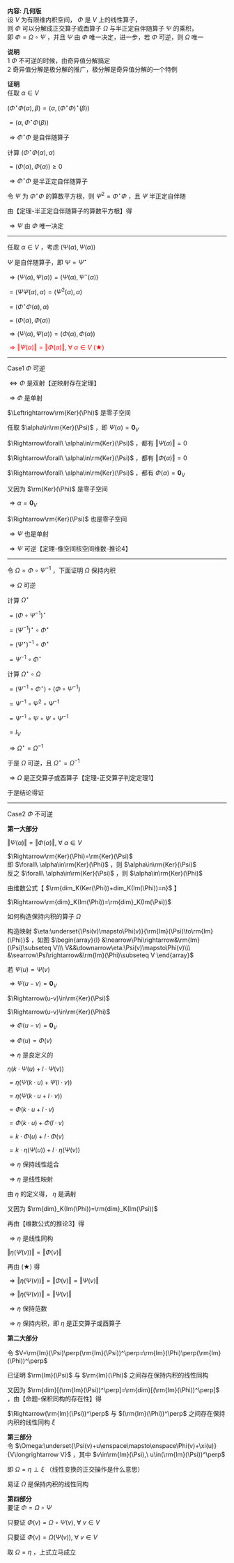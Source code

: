 **内容: 几何版**  
设 $V$ 为有限维内积空间， $\Phi$ 是 $V$ 上的线性算子，  
则 $\Phi$ 可以分解成正交算子或酉算子 $\Omega$ 与半正定自伴随算子 $\Psi$ 的乘积，  
即 $\Phi=\Omega\circ\Psi$ ，并且 $\Psi$ 由 $\Phi$ 唯一决定，进一步，若 $\Phi$ 可逆，则 $\Omega$ 唯一  
  
**说明**  
1 $\Phi$ 不可逆的时候，由奇异值分解搞定  
2 奇异值分解是极分解的推广，极分解是奇异值分解的一个特例  
  
**证明**  
任取 $\alpha\in V$  
  
 $(\Phi^\star\Phi(\alpha),\beta)=(\alpha,(\Phi^\star\Phi)^\star(\beta))$  
  
 $=(\alpha,\Phi^\star\Phi(\beta))$  
  
 $\Rightarrow\Phi^\star\Phi$ 是自伴随算子  
  
计算 $(\Phi^\star\Phi(\alpha),\alpha)$  
  
 $=(\Phi(\alpha),\Phi(\alpha))\geq0$  
  
 $\Rightarrow\Phi^\star\Phi$ 是半正定自伴随算子  
  
令 $\Psi$ 为 $\Phi^\star\Phi$ 的算数平方根，则 $\Psi^2=\Phi^\star\Phi$ ，且 $\Psi$ 半正定自伴随  
  
由【定理-半正定自伴随算子的算数平方根】得  
  
 $\Rightarrow\Psi$ 由 $\Phi$ 唯一决定  
  
---  
  
任取 $\alpha\in V$ ，考虑 $(\Psi(\alpha),\Psi(\alpha))$  
  
 $\Psi$ 是自伴随算子，即 $\Psi=\Psi^\star$  
  
 $\Rightarrow(\Psi(\alpha),\Psi(\alpha))=(\Psi(\alpha),\Psi^\star(\alpha))$  
  
 $=(\Psi\Psi(\alpha),\alpha)=(\Psi^2(\alpha),\alpha)$  
  
 $=(\Phi^\star\Phi(\alpha),\alpha)$  
  
 $=(\Phi(\alpha),\Phi(\alpha))$  
  
 $\Rightarrow(\Psi(\alpha),\Psi(\alpha))=(\Phi(\alpha),\Phi(\alpha))$  
  
<font color=red> $\Rightarrow\Vert\Psi(\alpha)\Vert=\Vert\Phi(\alpha)\Vert,\ \forall\ \alpha\in V\ (\bigstar)$ </font>  
  
---  
  
Case1  $\Phi$ 可逆  
  
 $\Leftrightarrow\Phi$ 是双射【逆映射存在定理】  
  
 $\Rightarrow\Phi$ 是单射  
  
 $\Leftrightarrow\rm{Ker}(\Phi)$ 是零子空间  
  
任取 $\alpha\in\rm{Ker}(\Psi)$ ，即 $\Psi(\alpha)=\mathbf0_V$  
  
 $\Rightarrow\forall\ \alpha\in\rm{Ker}(\Psi)$ ，都有 $\Vert\Psi(\alpha)\Vert=0$  
  
 $\Rightarrow\forall\ \alpha\in\rm{Ker}(\Psi)$ ，都有 $\Vert\Phi(\alpha)\Vert=0$  
  
 $\Rightarrow\forall\ \alpha\in\rm{Ker}(\Psi)$ ，都有 $\Phi(\alpha)=\mathbf0_V$  
  
又因为 $\rm{Ker}(\Phi)$ 是零子空间  
  
 $\Rightarrow\alpha=\mathbf0_V$  
  
 $\Rightarrow\rm{Ker}(\Psi)$ 也是零子空间  
  
 $\Rightarrow\Psi$ 也是单射  
  
 $\Rightarrow\Psi$ 可逆【定理-像空间核空间维数-推论4】  
  
---  
  
令 $\Omega=\Phi\circ\Psi^{-1}$ ，下面证明 $\Omega$ 保持内积  
  
 $\Rightarrow\Omega$ 可逆  
  
计算  $\Omega^\star$  
  
 $=(\Phi\circ\Psi^{-1})^\star$  
  
 $=(\Psi^{-1})^\star\circ\Phi^\star$  
  
 $=(\Psi^\star)^{-1}\circ\Phi^\star$  
  
 $=\Psi^{-1}\circ\Phi^\star$  
  
计算  $\Omega^\star\circ\Omega$  
  
 $=(\Psi^{-1}\circ\Phi^\star)\circ(\Phi\circ\Psi^{-1})$  
  
 $=\Psi^{-1}\circ\Psi^2\circ\Psi^{-1}$  
  
 $=\Psi^{-1}\circ\Psi\circ\Psi\circ\Psi^{-1}$  
  
 $=I_V$  
  
 $\Rightarrow\Omega^\star=\Omega^{-1}$  
  
于是 $\Omega$ 可逆，且 $\Omega^\star=\Omega^{-1}$  
  
 $\Rightarrow\Omega$ 是正交算子或酉算子【定理-正交算子判定定理1】  
  
于是结论得证  
  
---  
  
Case2  $\Phi$ 不可逆  
  
**第一大部分**  
  
 $\Vert\Psi(\alpha)\Vert=\Vert\Phi(\alpha)\Vert,\ \forall\ \alpha\in V$  
  
 $\Rightarrow\rm{Ker}(\Phi)=\rm{Ker}(\Psi)$  
即  $\forall\ \alpha\in\rm{Ker}(\Phi)$ ，则 $\alpha\in\rm{Ker}(\Psi)$  
反之  $\forall\ \alpha\in\rm{Ker}(\Psi)$ ，则 $\alpha\in\rm{Ker}(\Phi)$  
  
由维数公式【 $\rm{dim_K(Ker(\Phi))+dim_K(Im(\Phi))=n}$ 】  
  
 $\Rightarrow\rm{dim}_K(Im(\Phi))=\rm{dim}_K(Im(\Psi))$  
  
如何构造保持内积的算子 $\Omega$  
  
构造映射 $\eta:\underset{\Psi(v)\mapsto\Phi(v)}{\rm{Im}(\Psi)\to\rm{Im}(\Phi)}$ ，如图 $\begin{array}{l}  
&\nearrow\Phi\rightarrow&\rm{Im}(\Psi)\subseteq V\\\  
V&&\downarrow\eta:\Psi(v)\mapsto\Phi(v)\\\  
&\searrow\Psi\rightarrow&\rm{Im}(\Phi)\subseteq V  
\end{array}$  
  
若 $\Psi(u)=\Psi(v)$  
  
 $\Rightarrow\Psi(u-v)=\mathbf0_V$  
  
 $\Rightarrow(u-v)\in\rm{Ker}(\Psi)$  
  
 $\Rightarrow(u-v)\in\rm{Ker}(\Phi)$  
  
 $\Rightarrow\Phi(u-v)=\mathbf0_V$  
  
 $\Rightarrow\Phi(u)=\Phi(v)$  
  
 $\Rightarrow\eta$  是良定义的  
  
 $\eta(k\cdot\Psi(u)+l\cdot\Psi(v))$  
  
 $=\eta(\Psi(k\cdot u)+\Psi(l\cdot v))$  
  
 $=\eta(\Psi(k\cdot u+l\cdot v))$  
  
 $=\Phi(k\cdot u+l\cdot v)$  
  
 $=\Phi(k\cdot u)+\Phi(l\cdot v)$  
  
 $=k\cdot\Phi(u)+l\cdot\Phi(v)$  
  
 $=k\cdot\eta(\Psi(u))+l\cdot\eta(\Psi(v))$  
  
 $\Rightarrow\eta$  保持线性组合  
  
 $\Rightarrow\eta$  是线性映射  
  
由 $\eta$ 的定义得， $\eta$ 是满射  
  
又因为 $\rm{dim}_K(Im(\Phi))=\rm{dim}_K(Im(\Psi))$  
  
再由【维数公式的推论3】得  
  
 $\Rightarrow\eta$  是线性同构  
  
 $\Vert\eta(\Psi(v))\Vert=\Vert\Phi(v)\Vert$  
  
再由 $(\bigstar)$ 得  
  
 $\Rightarrow\Vert\eta(\Psi(v))\Vert=\Vert\Phi(v)\Vert=\Vert\Psi(v)\Vert$  
  
 $\Rightarrow\Vert\eta(\Psi(v))\Vert=\Vert\Psi(v)\Vert$  
  
 $\Rightarrow\eta$  保持范数  
  
 $\Rightarrow\eta$  保持内积，即 $\eta$ 是正交算子或酉算子  
  
**第二大部分**  
  
令 $V=\rm{Im}(\Psi)\perp(\rm{Im}(\Psi))^\perp=\rm{Im}(\Phi)\perp(\rm{Im}(\Phi))^\perp$  
  
已证明 $\rm{Im}(\Psi)$ 与 $\rm{Im}(\Phi)$ 之间存在保持内积的线性同构  
  
又因为 $\rm{dim}[(\rm{Im}(\Psi))^\perp]=\rm{dim}[(\rm{Im}(\Phi))^\perp]$ ，由【命题-保积同构的存在性】得  
  
 $\Rightarrow(\rm{Im}(\Psi))^\perp$ 与 $(\rm{Im}(\Phi))^\perp$ 之间存在保持内积的线性同构 $\xi$  
  
**第三部分**  
令 $\Omega:\underset{\Psi(v)+u\enspace\mapsto\enspace\Phi(v)+\xi(u)}{V\longrightarrow V}$ ，其中 $v\in\rm{Im}(\Psi),\ u\in(\rm{Im}(\Psi))^\perp$  
  
即 $\Omega=\eta\perp\xi$ （线性变换的正交操作是什么意思）  
  
易证 $\Omega$ 是保持内积的线性同构  
  
**第四部分**  
要证 $\Phi=\Omega\circ\Psi$  
  
只要证 $\Phi(v)=\Omega\circ\Psi(v),\ \forall\ v\in V$  
  
只要证 $\Phi(v)=\Omega(\Psi(v)),\ \forall\ v\in V$  
  
取 $\Omega=\eta$ ，上式立马成立  

